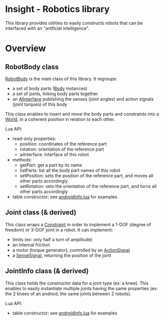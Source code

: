 # Insight - Robotics library

This library provides utilities to easily constructs robots that can be interfaced with an "artificial intelligence".

# Overview

## RobotBody class

[RobotBody](include/RobotBody.hpp) is the main class of this library. It regroups:

- a set of body parts ([Body](../physics/include/Body.hpp) instances)
- a set of joints, linking body parts together
- an [AIInterface](../AI-interface/include/AIInterface.hpp) publishing the senses (joint angles) and action signals (joint torques) of this body

This class enables to insert and move the body parts and constraints into a [World](../physics/include/World.hpp), in a coherent position in relation to each other.

Lua API:

- read-only properties:
  - position: coordinates of the reference part
  - rotation: orientation of the reference part
  - aiInterface: Interface of this robot
- methods:
  - getPart: get a part by its name
  - listParts: list all the body part names of this robot
  - setPosition: sets the position of the reference part, and moves all other parts accordingly
  - setRotation: sets the orientation of the reference part, and turns all other parts accordingly
- table constructor: see [androidInfo.lua](../../run/lua/robots/androidInfo.lua) for examples

## Joint class (& derived)

This class wraps a [Constraint](../physics/include/Constraint.hpp) in order to implement a 1-DOF (degree of freedom) or 3-DOF joint in a robot. It can implement:

- limits (ex: only half a turn of amplitude)
- an internal friction
- a motor (torque generator), controlled by an [ActionSignal](../AI-interface/include/ActionSignal.hpp)
- a [SenseSignal](../AI-interface/include/SenseSignal.hpp), returning the position of the joint

## JointInfo class (& derived)

This class holds the constructor data for a joint type (ex: a knee). This enables to easily instantiate multiple joints having the same properties (ex: the 2 knees of an android, the same joints between 2 robots).

Lua API:

- table constructor: see [androidInfo.lua](../../run/lua/robots/androidInfo.lua) for examples
